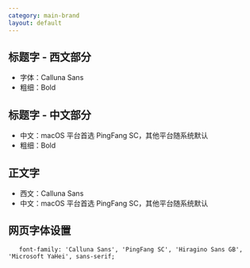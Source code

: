 ```yaml
---
category: main-brand
layout: default
---
```

## 标题字 - 西文部分
* 字体：Calluna Sans
* 粗细：Bold

## 标题字 - 中文部分
* 中文：macOS 平台首选 PingFang SC，其他平台随系统默认
* 粗细：Bold

## 正文字
* 西文：Calluna Sans
* 中文：macOS 平台首选 PingFang SC，其他平台随系统默认

## 网页字体设置
`	font-family: 'Calluna Sans', 'PingFang SC', 'Hiragino Sans GB', 'Microsoft YaHei', sans-serif;`
